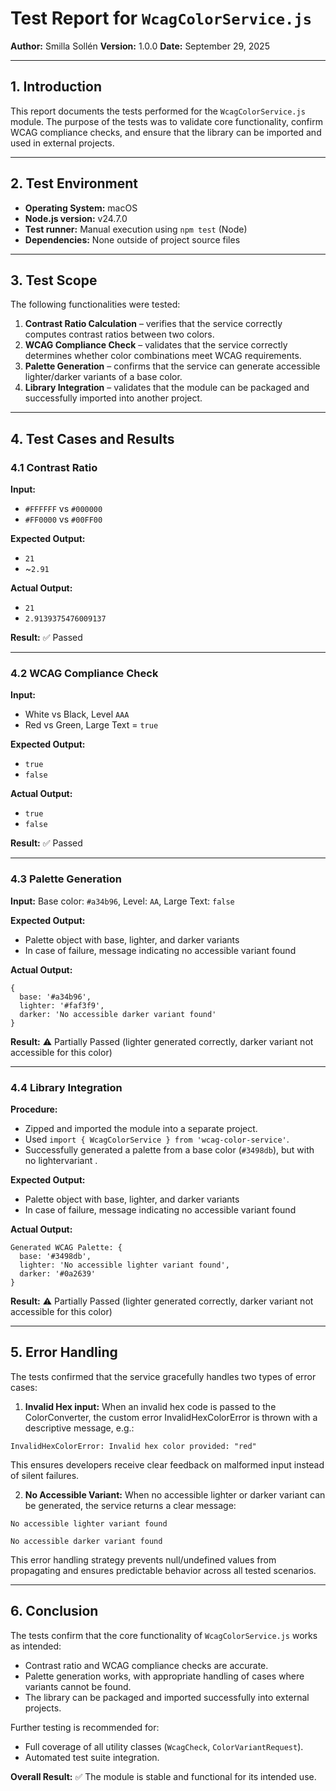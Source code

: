 # Test Report for `WcagColorService.js`

**Author:** Smilla Sollén
**Version:** 1.0.0
**Date:** September 29, 2025

---

## 1. Introduction

This report documents the tests performed for the `WcagColorService.js` module. The purpose of the tests was to validate core functionality, confirm WCAG compliance checks, and ensure that the library can be imported and used in external projects.

---

## 2. Test Environment

* **Operating System:** macOS
* **Node.js version:** v24.7.0
* **Test runner:** Manual execution using `npm test` (Node)
* **Dependencies:** None outside of project source files

---

## 3. Test Scope

The following functionalities were tested:

1. **Contrast Ratio Calculation** – verifies that the service correctly computes contrast ratios between two colors.
2. **WCAG Compliance Check** – validates that the service correctly determines whether color combinations meet WCAG requirements.
3. **Palette Generation** – confirms that the service can generate accessible lighter/darker variants of a base color.
4. **Library Integration** – validates that the module can be packaged and successfully imported into another project.

---

## 4. Test Cases and Results

### 4.1 Contrast Ratio

**Input:**

* `#FFFFFF` vs `#000000`
* `#FF0000` vs `#00FF00`

**Expected Output:**

* `21`
* ~`2.91`

**Actual Output:**

* `21`
* `2.9139375476009137`

**Result:** ✅ Passed

---

### 4.2 WCAG Compliance Check

**Input:**

* White vs Black, Level `AAA`
* Red vs Green, Large Text = `true`

**Expected Output:**

* `true`
* `false`

**Actual Output:**

* `true`
* `false`

**Result:** ✅ Passed

---

### 4.3 Palette Generation

**Input:**
Base color: `#a34b96`, Level: `AA`, Large Text: `false`

**Expected Output:**

* Palette object with base, lighter, and darker variants
* In case of failure, message indicating no accessible variant found

**Actual Output:**

```
{
  base: '#a34b96',
  lighter: '#faf3f9',
  darker: 'No accessible darker variant found'
}
```

**Result:** ⚠️ Partially Passed (lighter generated correctly, darker variant not accessible for this color)

---

### 4.4 Library Integration

**Procedure:**

* Zipped and imported the module into a separate project.
* Used `import { WcagColorService } from 'wcag-color-service'`.
* Successfully generated a palette from a base color (`#3498db`), but with no lightervariant .

**Expected Output:**

* Palette object with base, lighter, and darker variants
* In case of failure, message indicating no accessible variant found

**Actual Output:**

```
Generated WCAG Palette: {
  base: '#3498db',
  lighter: 'No accessible lighter variant found',
  darker: '#0a2639'
}
```

**Result:** ⚠️ Partially Passed (lighter generated correctly, darker variant not accessible for this color)

---

## 5. Error Handling

The tests confirmed that the service gracefully handles two types of error cases:

1. **Invalid Hex input:**
When an invalid hex code is passed to the ColorConverter, the custom error InvalidHexColorError is thrown with a descriptive message, e.g.:
```
InvalidHexColorError: Invalid hex color provided: "red"
```
This ensures developers receive clear feedback on malformed input instead of silent failures.

2. **No Accessible Variant:**
When no accessible lighter or darker variant can be generated, the service returns a clear message:
```
No accessible lighter variant found

No accessible darker variant found
```
This error handling strategy prevents null/undefined values from propagating and ensures predictable behavior across all tested scenarios.

---

## 6. Conclusion

The tests confirm that the core functionality of `WcagColorService.js` works as intended:

* Contrast ratio and WCAG compliance checks are accurate.
* Palette generation works, with appropriate handling of cases where variants cannot be found.
* The library can be packaged and imported successfully into external projects.

Further testing is recommended for:

* Full coverage of all utility classes (`WcagCheck`, `ColorVariantRequest`).
* Automated test suite integration.

**Overall Result:** ✅ The module is stable and functional for its intended use.
